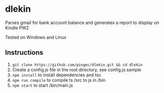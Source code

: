 # dlekin
Parses gmail for bank account balance and generates a report to display on Kindle PW2

Tested on Windows and Linux

## Instructions
1. ```git clone https://github.com/pingec/dlekin.git && cd dlekin```
1. Create a config.js file in the root directory, see config.js.sample
1. ```npm install``` to install dependencies and tsc
1. ```npm run compile``` to compile ts /src to js in /bin
1. ```npm start``` to start /bin/main.js